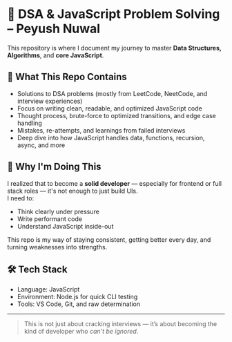 # 🧠 DSA & JavaScript Problem Solving – Peyush Nuwal

This repository is where I document my journey to master **Data Structures, Algorithms**, and **core JavaScript**.

## 📌 What This Repo Contains

- Solutions to DSA problems (mostly from LeetCode, NeetCode, and interview experiences)
- Focus on writing clean, readable, and optimized JavaScript code
- Thought process, brute-force to optimized transitions, and edge case handling
- Mistakes, re-attempts, and learnings from failed interviews
- Deep dive into how JavaScript handles data, functions, recursion, async, and more

## 🎯 Why I'm Doing This

I realized that to become a **solid developer** — especially for frontend or full stack roles — it's not enough to just build UIs.  
I need to:
- Think clearly under pressure  
- Write performant code  
- Understand JavaScript inside-out  

This repo is my way of staying consistent, getting better every day, and turning weaknesses into strengths.

## 🛠 Tech Stack

- Language: JavaScript
- Environment: Node.js for quick CLI testing
- Tools: VS Code, Git, and raw determination

---

> This is not just about cracking interviews — it’s about becoming the kind of developer who *can’t be ignored*.
